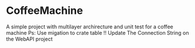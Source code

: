 # CoffeeMachine
A simple project with multilayer archirecture and unit test for a coffee machine 
Ps: Use migation to crate table !!
    Update The Connection String on the WebAPI project 
